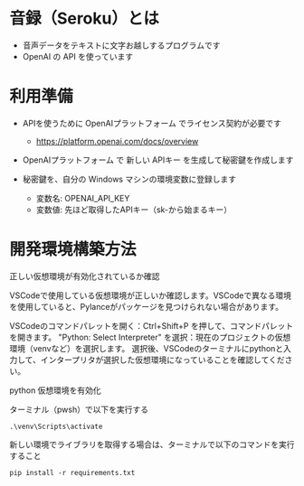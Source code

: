 
# 音録（Seroku）とは

- 音声データをテキストに文字お越しするプログラムです
- OpenAI の API を使っています


# 利用準備

- APIを使うために OpenAIプラットフォーム でライセンス契約が必要です
  - https://platform.openai.com/docs/overview

- OpenAIプラットフォーム で 新しい APIキー を生成して秘密鍵を作成します

- 秘密鍵を、自分の Windows マシンの環境変数に登録します
  - 変数名: OPENAI_API_KEY
  - 変数値: 先ほど取得したAPIキー（sk-から始まるキー）
  

# 開発環境構築方法

正しい仮想環境が有効化されているか確認

VSCodeで使用している仮想環境が正しいか確認します。VSCodeで異なる環境を使用していると、Pylanceがパッケージを見つけられない場合があります。

VSCodeのコマンドパレットを開く：Ctrl+Shift+P を押して、コマンドパレットを開きます。
"Python: Select Interpreter" を選択：現在のプロジェクトの仮想環境（venvなど）を選択します。
選択後、VSCodeのターミナルにpythonと入力して、インタープリタが選択した仮想環境になっていることを確認してください。

python 仮想環境を有効化

ターミナル（pwsh）で以下を実行する
```
.\venv\Scripts\activate
```

新しい環境でライブラリを取得する場合は、ターミナルで以下のコマンドを実行すること

```
pip install -r requirements.txt
```

